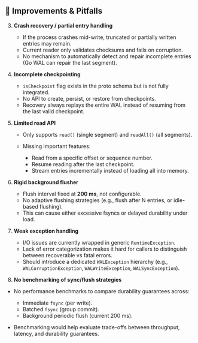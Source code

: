 ## 🔧 Improvements & Pitfalls

3. **Crash recovery / partial entry handling**

    * If the process crashes mid-write, truncated or partially written entries may remain.
    * Current reader only validates checksums and fails on corruption.
    * No mechanism to automatically detect and repair incomplete entries (Go WAL can repair the last segment).

4. **Incomplete checkpointing**

    * `isCheckpoint` flag exists in the proto schema but is not fully integrated.
    * No API to create, persist, or restore from checkpoints.
    * Recovery always replays the entire WAL instead of resuming from the last valid checkpoint.

5. **Limited read API**

    * Only supports `read()` (single segment) and `readAll()` (all segments).
    * Missing important features:

        * Read from a specific offset or sequence number.
        * Resume reading after the last checkpoint.
        * Stream entries incrementally instead of loading all into memory.

6. **Rigid background flusher**

    * Flush interval fixed at **200 ms**, not configurable.
    * No adaptive flushing strategies (e.g., flush after N entries, or idle-based flushing).
    * This can cause either excessive fsyncs or delayed durability under load.

7. **Weak exception handling**

    * I/O issues are currently wrapped in generic `RuntimeException`.
    * Lack of error categorization makes it hard for callers to distinguish between recoverable vs fatal errors.
    * Should introduce a dedicated `WALException` hierarchy (e.g., `WALCorruptionException`, `WALWriteException`, `WALSyncException`).

8. **No benchmarking of sync/flush strategies**

* No performance benchmarks to compare durability guarantees across:

    * Immediate `fsync` (per write).
    * Batched `fsync` (group commit).
    * Background periodic flush (current 200 ms).
* Benchmarking would help evaluate trade-offs between throughput, latency, and durability guarantees.
